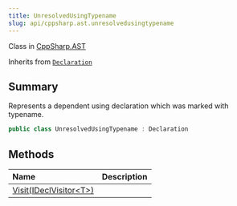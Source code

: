 ```yaml
---
title: UnresolvedUsingTypename
slug: api/cppsharp.ast.unresolvedusingtypename
---
```

Class in [CppSharp.AST](/api/cppsharp/ast)

Inherits from [`Declaration`](/api/cppsharp/ast/declaration)

## Summary


Represents a dependent using declaration which was marked with typename.


```csharp
public class UnresolvedUsingTypename : Declaration
```

## Methods

|Name|Description|
|:---|:---|
|[Visit\(IDeclVisitor\<T\>\)](/api/cppsharp/ast/unresolvedusingtypename/visit)||

